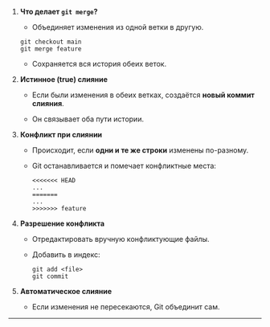
1. **Что делает `git merge`?**
    
    - Объединяет изменения из одной ветки в другую.
        
    
    ```
    git checkout main
    git merge feature
    ```
    
    - Сохраняется вся история обеих веток.
        
2. **Истинное (true) слияние**
    
    - Если были изменения в обеих ветках, создаётся **новый коммит слияния**.
        
    - Он связывает оба пути истории.
        
3. **Конфликт при слиянии**
    
    - Происходит, если **одни и те же строки** изменены по-разному.
        
    - Git останавливается и помечает конфликтные места:
        
        ```
        <<<<<<< HEAD
        ...
        =======
        ...
        >>>>>>> feature
        ```
        
4. **Разрешение конфликта**
    
    - Отредактировать вручную конфликтующие файлы.
        
    - Добавить в индекс:
        
        ```
        git add <file>
        git commit
        ```
        
5. **Автоматическое слияние**
    
    - Если изменения не пересекаются, Git объединит сам.
        

---
